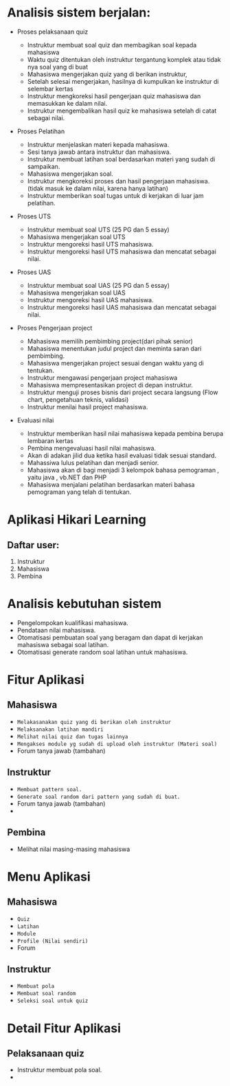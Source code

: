 # Analisis sistem berjalan:
- Proses pelaksanaan quiz
  - Instruktur membuat soal quiz dan membagikan soal kepada mahasiswa
  - Waktu quiz ditentukan oleh instruktur tergantung komplek atau tidak nya soal yang di buat
  - Mahasiswa mengerjakan quiz yang di berikan instruktur,  
  - Setelah selesai mengerjakan, hasilnya di kumpulkan ke instruktur di selembar kertas
  - Instruktur mengkoreksi hasil pengerjaan quiz mahasiswa dan memasukkan ke dalam nilai.
  - Instruktur mengembalikan  hasil quiz ke mahasiswa setelah di catat sebagai nilai.

- Proses Pelatihan
  - Instruktur menjelaskan materi kepada mahasiswa.
  - Sesi tanya jawab antara instruktur dan mahasiswa.
  - Instruktur membuat latihan soal berdasarkan materi yang sudah di sampaikan.
  - Mahasiswa mengerjakan soal.
  - Instruktur mengkoreksi proses dan hasil pengerjaan mahasiswa. (tidak masuk ke dalam nilai, karena hanya latihan)
  - Instruktur memberikan soal tugas untuk di kerjakan di luar jam pelatihan.
 
- Proses UTS
  - Instruktur membuat soal UTS (25 PG dan 5 essay)
  - Mahasiswa mengerjakan soal UTS
  - Instruktur mengoreksi hasil UTS mahasiswa.
  - Instruktur mengoreksi hasil UTS mahasiswa dan mencatat sebagai nilai.

- Proses UAS
  - Instruktur membuat soal UAS (25 PG dan 5 essay)
  - Mahasiswa mengerjakan soal UAS
  - Instruktur mengoreksi hasil UAS mahasiswa.
  - Instruktur mengoreksi hasil UAS mahasiswa dan mencatat sebagai nilai.

- Proses Pengerjaan project
  - Mahasiswa memilih pembimbing project(dari pihak senior)
  - Mahasiswa menentukan judul project dan meminta saran dari pembimbing.
  - Mahasiswa mengerjakan project sesuai dengan waktu yang di tentukan. 
  - Instruktur mengawasi pengerjaan project mahasiswa
  - Mahasiswa mempresentasikan project di depan instruktur.
  - Instruktur menguji proses bisnis dari project secara langsung (Flow chart, pengetahuan teknis, validasi)
  - Instruktur menilai hasil project mahasiswa.
  
- Evaluasi nilai
  - Instruktur memberikan hasil nilai mahasiswa kepada pembina berupa lembaran kertas
  - Pembina mengevaluasi hasil nilai mahasiswa.
  - Akan di adakan jilid dua ketika hasil evaluasi tidak sesuai standard.
  - Mahassiwa lulus pelatihan dan menjadi senior.
  - Mahasiswa akan di bagi menjadi 3 kelompok bahasa pemograman , yaitu java , vb.NET dan PHP
  - Mahasiswa menjalani pelatihan berdasarkan materi bahasa pemograman yang telah di tentukan.

# Aplikasi Hikari Learning

## Daftar user:
1. Instruktur
2. Mahasiswa
3. Pembina

# Analisis kebutuhan sistem
- Pengelompokan kualifikasi mahasiswa.
- Pendataan nilai mahasiswa.
- Otomatisasi pembuatan soal yang beragam dan dapat di kerjakan mahasiswa sebagai soal latihan.
- Otomatisasi generate random soal latihan untuk mahasiswa.

# Fitur Aplikasi
  ## Mahasiswa
  - `Melakasanakan quiz yang di berikan oleh instruktur`
  - `Melaksanakan latihan mandiri`
  - `Melihat nilai quiz dan tugas lainnya`
  - `Mengakses module yg sudah di upload oleh instruktur (Materi soal)`
  - Forum tanya jawab (tambahan)
  
  ## Instruktur
  - `Membuat pattern soal.`
  - `Generate soal random dari pattern yang sudah di buat.`
  - Forum tanya jawab (tambahan)
  - 
  ## Pembina
  - Melihat nilai masing-masing mahasiswa

# Menu Aplikasi
  ## Mahasiswa
  - `Quiz`
  - `Latihan`
  - `Module`
  - `Profile (Nilai sendiri)`
  - Forum
  ## Instruktur
  - `Membuat pola`
  - `Membuat soal random`
  - `Seleksi soal untuk quiz`

# Detail Fitur Aplikasi
  ## Pelaksanaan quiz
  - Instruktur membuat pola soal.
  - 

